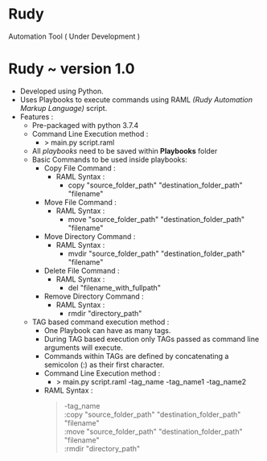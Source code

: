# Rudy
Automation Tool ( Under Development )
# Rudy ~ version 1.0
* Developed using Python.
* Uses Playbooks to execute commands using RAML _(Rudy Automation Markup Language)_ script.
* Features :
  * Pre-packaged with python 3.7.4
  * Command Line Execution method :
    * \> main.py script.raml
  * All _playbooks_ need to be saved within **Playbooks** folder 
  * Basic Commands to be used inside playbooks:
    * Copy File Command :
      * RAML Syntax : 
        *  copy "source_folder_path" "destination_folder_path" "filename"
    * Move File Command :
      * RAML Syntax :
        *  move "source_folder_path" "destination_folder_path" "filename"
    * Move Directory Command :
      * RAML Syntax :
        *  mvdir "source_folder_path" "destination_folder_path" "filename"
    * Delete File Command :
      * RAML Syntax :
        *  del "filename_with_fullpath"
    * Remove Directory Command :
      * RAML Syntax :
        *  rmdir "directory_path"
  * TAG based command execution method :
    * One Playbook can have as many tags.
    * During TAG based execution only TAGs passed as command line arguments will execute.
    * Commands within TAGs are defined by concatenating a semicolon (:) as their first character.
    * Command Line Execution method :
      * \> main.py script.raml -tag_name -tag_name1 -tag_name2
    * RAML Syntax :
      > -tag_name  
      > :copy "source_folder_path" "destination_folder_path" "filename"  
      > :move "source_folder_path" "destination_folder_path" "filename"  
      > :rmdir "directory_path"  
    
    

